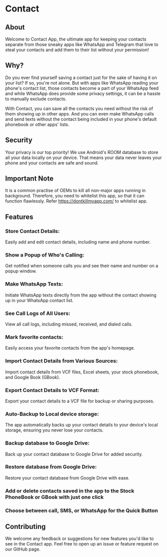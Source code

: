 # Contact

## About
Welcome to Contact App, the ultimate app for keeping your contacts separate from those sneaky apps like WhatsApp and Telegram that love to steal your contacts and add them to their list without your permission!

## Why?
Do you ever find yourself saving a contact just for the sake of having it on your list? If so, you're not alone. But with apps like WhatsApp reading your phone's contact list, those contacts become a part of your WhatsApp feed and while WhatsApp does provide some privacy settings, it can be a hassle to manually exclude contacts.

With Contact, you can save all the contacts you need without the risk of them showing up in other apps. And you can even make WhatsApp calls and send texts without the contact being included in your phone's default phonebook or other apps' lists.

## Security
Your privacy is our top priority! We use Android's ROOM database to store all your data locally on your device. That means your data never leaves your phone and your contacts are safe and sound.

## Important Note

It is a common practise of OEMs to kill all non-major apps running in background. Therefore, you need to whitelist this app, so that it can function flawlessly.
Refer https://dontkillmyapp.com/ to whitelist app.

## Features

### Store Contact Details:
Easily add and edit contact details, including name and phone number.
### Show a Popup of Who's Calling: 
Get notified when someone calls you and see their name and number on a popup window.
### Make WhatsApp Texts: 
 Initiate WhatsApp texts directly from  the app without the contact showing up in your WhatsApp contact list.
### See Call Logs of All Users: 
 View all call logs, including missed, received, and dialed calls.
### Mark favorite contacts:
 Easily access your favorite contacts from the app's homepage.
### Import Contact Details from Various Sources:
 Import contact details from VCF files, Excel sheets, your stock phonebook, and Google Book (GBook).
### Export Contact Details to VCF Format:
Export your contact details to a VCF file for backup or sharing purposes.
### Auto-Backup to Local device storage:
The app automatically backs up your contact details to your device's local storage, ensuring you never lose your contacts.
### Backup database to Google Drive:
Back up your contact database to Google Drive for added security.
### Restore database from Google Drive:
Restore your contact database from Google Drive with ease.
### Add or delete contacts saved in the app to the Stock PhoneBook or GBook with just one click
### Choose between call, SMS, or WhatsApp for the Quick Button

## Contributing
We welcome any feedback or suggestions for new features you'd like to see in the Contact app. Feel free to open up an issue or feature request on our GitHub page.
